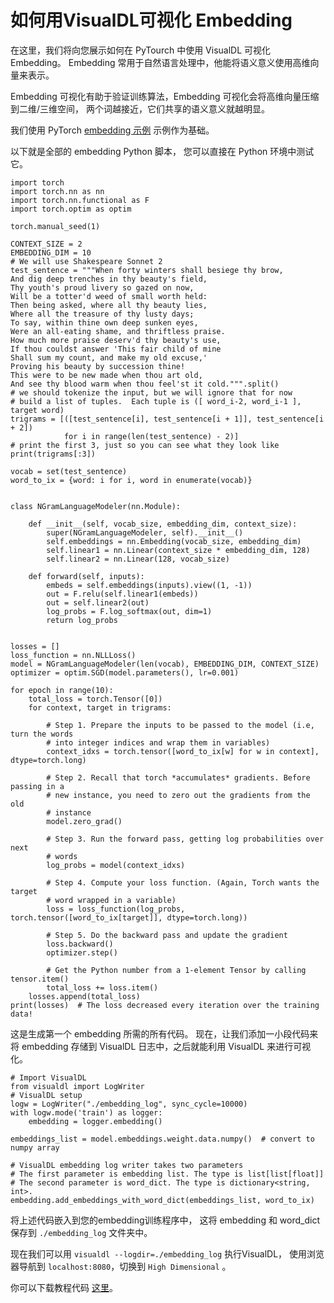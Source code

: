 # 如何用VisualDL可视化 Embedding

在这里，我们将向您展示如何在 PyTourch 中使用 VisualDL 可视化 Embedding。
Embedding 常用于自然语言处理中，他能将语义意义使用高维向量来表示。

Embedding 可视化有助于验证训练算法，Embedding 可视化会将高维向量压缩到二维/三维空间，
两个词越接近，它们共享的语义意义就越明显。

我们使用 PyTorch [embedding 示例](http://pytorch.org/tutorials/beginner/nlp/word_embeddings_tutorial.html) 示例作为基础。

以下就是全部的 embedding Python 脚本，
您可以直接在 Python 环境中测试它。

```
import torch
import torch.nn as nn
import torch.nn.functional as F
import torch.optim as optim

torch.manual_seed(1)

CONTEXT_SIZE = 2
EMBEDDING_DIM = 10
# We will use Shakespeare Sonnet 2
test_sentence = """When forty winters shall besiege thy brow,
And dig deep trenches in thy beauty's field,
Thy youth's proud livery so gazed on now,
Will be a totter'd weed of small worth held:
Then being asked, where all thy beauty lies,
Where all the treasure of thy lusty days;
To say, within thine own deep sunken eyes,
Were an all-eating shame, and thriftless praise.
How much more praise deserv'd thy beauty's use,
If thou couldst answer 'This fair child of mine
Shall sum my count, and make my old excuse,'
Proving his beauty by succession thine!
This were to be new made when thou art old,
And see thy blood warm when thou feel'st it cold.""".split()
# we should tokenize the input, but we will ignore that for now
# build a list of tuples.  Each tuple is ([ word_i-2, word_i-1 ], target word)
trigrams = [([test_sentence[i], test_sentence[i + 1]], test_sentence[i + 2])
            for i in range(len(test_sentence) - 2)]
# print the first 3, just so you can see what they look like
print(trigrams[:3])

vocab = set(test_sentence)
word_to_ix = {word: i for i, word in enumerate(vocab)}


class NGramLanguageModeler(nn.Module):

    def __init__(self, vocab_size, embedding_dim, context_size):
        super(NGramLanguageModeler, self).__init__()
        self.embeddings = nn.Embedding(vocab_size, embedding_dim)
        self.linear1 = nn.Linear(context_size * embedding_dim, 128)
        self.linear2 = nn.Linear(128, vocab_size)

    def forward(self, inputs):
        embeds = self.embeddings(inputs).view((1, -1))
        out = F.relu(self.linear1(embeds))
        out = self.linear2(out)
        log_probs = F.log_softmax(out, dim=1)
        return log_probs


losses = []
loss_function = nn.NLLLoss()
model = NGramLanguageModeler(len(vocab), EMBEDDING_DIM, CONTEXT_SIZE)
optimizer = optim.SGD(model.parameters(), lr=0.001)

for epoch in range(10):
    total_loss = torch.Tensor([0])
    for context, target in trigrams:

        # Step 1. Prepare the inputs to be passed to the model (i.e, turn the words
        # into integer indices and wrap them in variables)
        context_idxs = torch.tensor([word_to_ix[w] for w in context], dtype=torch.long)

        # Step 2. Recall that torch *accumulates* gradients. Before passing in a
        # new instance, you need to zero out the gradients from the old
        # instance
        model.zero_grad()

        # Step 3. Run the forward pass, getting log probabilities over next
        # words
        log_probs = model(context_idxs)

        # Step 4. Compute your loss function. (Again, Torch wants the target
        # word wrapped in a variable)
        loss = loss_function(log_probs, torch.tensor([word_to_ix[target]], dtype=torch.long))

        # Step 5. Do the backward pass and update the gradient
        loss.backward()
        optimizer.step()

        # Get the Python number from a 1-element Tensor by calling tensor.item()
        total_loss += loss.item()
    losses.append(total_loss)
print(losses)  # The loss decreased every iteration over the training data!
```

这是生成第一个 embedding 所需的所有代码。
现在，让我们添加一小段代码来将 embedding 存储到 VisualDL 日志中，之后就能利用 VisualDL 来进行可视化。

```
# Import VisualDL
from visualdl import LogWriter
# VisualDL setup
logw = LogWriter("./embedding_log", sync_cycle=10000)
with logw.mode('train') as logger:
    embedding = logger.embedding()

embeddings_list = model.embeddings.weight.data.numpy()  # convert to numpy array

# VisualDL embedding log writer takes two parameters
# The first parameter is embedding list. The type is list[list[float]]
# The second parameter is word_dict. The type is dictionary<string, int>.
embedding.add_embeddings_with_word_dict(embeddings_list, word_to_ix)
```

将上述代码嵌入到您的embedding训练程序中，
这将 embedding 和 word_dict 保存到 `./embedding_log` 文件夹中。

现在我们可以用 `visualdl --logdir=./embedding_log` 执行VisualDL，
使用浏览器导航到 `localhost:8080`，切换到 `High Dimensional` 。

你可以下载教程代码 [这里](https://github.com/PaddlePaddle/VisualDL/blob/develop/demo/pytorch/pytorch_word2vec.py)。
